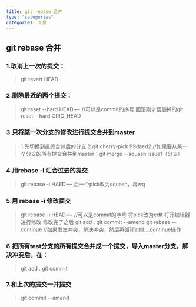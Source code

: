 ```yaml
---
title: git rebase 合并
type: "categories"
categories: 工具
---
```


## git rebase 合并

### 1.取消上一次的提交：
>   git revert HEAD

### 2.删除最近的两个提交：
>   git reset --hard HEAD~~ //可以是commit的序号
    回滚刚才误删掉的git reset --hard ORIG_HEAD

### 3.只将某一次分支的修改进行提交合并到master
>   1.先切换到最终合并后的分支
    2.git cherry-pick 99daed2 //如果要从某一个分支的所有提交合并到master：git merge --squash issue1（分支）

### 4.用rebase -i 汇合过去的提交
>   git rebase -i HAED~~
    后一个pick改为squash，再wq
    
### 5.用 rebase -i 修改提交
>   git rebase -i HEAD~~ //可以是commit的序号
    将pick改为edit
    打开编辑器进行修改
    修改完了之后 git add .
    git commit --amend
    git rebase --continue //如果发生冲突，解决冲突，然后再循环add....continue操作

### 6.把所有test分支的所有提交合并成一个提交，导入master分支，解决冲突后，在：
>   git add .
    git commit

### 7.和上次的提交一并提交
>	git commit --amend
